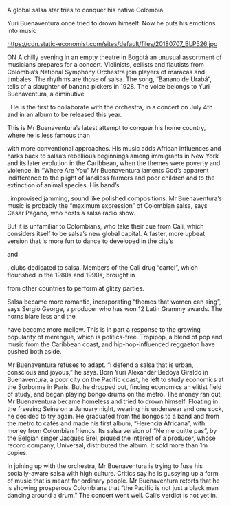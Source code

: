 A global salsa star tries to conquer his native Colombia

Yuri Buenaventura once tried to drown himself. Now he puts his emotions into music

https://cdn.static-economist.com/sites/default/files/20180707_BLP526.jpg

ON A chilly evening in an empty theatre in Bogotá an unusual assortment of musicians prepares for a concert. Violinists, cellists and flautists from Colombia’s National Symphony Orchestra join players of maracas and timbales. The rhythms are those of salsa. The song, “Banano de Urabá”, tells of a slaughter of banana pickers in 1928. The voice belongs to Yuri Buenaventura, a diminutive 

. He is the first to collaborate with the orchestra, in a concert on July 4th and in an album to be released this year.

This is Mr Buenaventura’s latest attempt to conquer his home country, where he is less famous than 

 with more conventional approaches. His music adds African influences and harks back to salsa’s rebellious beginnings among immigrants in New York and its later evolution in the Caribbean, when the themes were poverty and violence. In “Where Are You” Mr Buenaventura laments God’s apparent indifference to the plight of landless farmers and poor children and to the extinction of animal species. His band’s 

, improvised jamming, sound like polished compositions. Mr Buenaventura’s music is probably the “maximum expression” of Colombian salsa, says César Pagano, who hosts a salsa radio show. 

But it is unfamiliar to Colombians, who take their cue from Cali, which considers itself to be salsa’s new global capital. A faster, more upbeat version that is more fun to dance to developed in the city’s 

 and 

, clubs dedicated to salsa. Members of the Cali drug “cartel”, which flourished in the 1980s and 1990s, brought in 

 from other countries to perform at glitzy parties.

Salsa became more romantic, incorporating “themes that women can sing”, says Sergio George, a producer who has won 12 Latin Grammy awards. The horns blare less and the 

 have become more mellow. This is in part a response to the growing popularity of merengue, which is politics-free. Tropipop, a blend of pop and music from the Caribbean coast, and hip-hop-influenced reggaeton have pushed both aside. 

Mr Buenaventura refuses to adapt. “I defend a salsa that is urban, conscious and joyous,” he says. Born Yuri Alexander Bedoya Giraldo in Buenaventura, a poor city on the Pacific coast, he left to study economics at the Sorbonne in Paris. But he dropped out, finding economics an elitist field of study, and began playing bongo drums on the metro. The money ran out, Mr Buenaventura became homeless and tried to drown himself. Floating in the freezing Seine on a January night, wearing his underwear and one sock, he decided to try again. He graduated from the bongos to a band and from the metro to cafés and made his first album, “Herencia Africana”, with money from Colombian friends. Its salsa version of “Ne me quitte pas”, by the Belgian singer Jacques Brel, piqued the interest of a producer, whose record company, Universal, distributed the album. It sold more than 1m copies.

In joining up with the orchestra, Mr Buenaventura is trying to fuse his socially-aware salsa with high culture. Critics say he is gussying up a form of music that is meant for ordinary people. Mr Buenaventura retorts that he is showing prosperous Colombians that “the Pacific is not just a black man dancing around a drum.” The concert went well. Cali’s verdict is not yet in. 